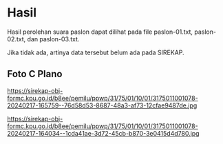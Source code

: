 # Hasil

Hasil perolehan suara paslon dapat dilihat pada file paslon-01.txt, paslon-02.txt, dan paslon-03.txt.

Jika tidak ada, artinya data tersebut belum ada pada SIREKAP.

## Foto C Plano

https://sirekap-obj-formc.kpu.go.id/b8ee/pemilu/ppwp/31/75/01/10/01/3175011001078-20240217-165759--76d58d53-8687-48a3-af73-12cfae9487de.jpg

https://sirekap-obj-formc.kpu.go.id/b8ee/pemilu/ppwp/31/75/01/10/01/3175011001078-20240217-164034--1cda41ae-3d72-45cb-b870-3e0415d4d780.jpg
